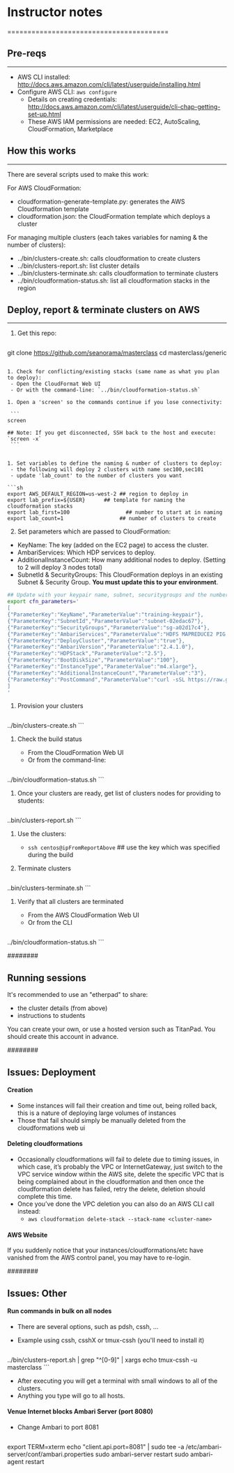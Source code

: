# Instructor notes
========================================

## Pre-reqs
-----------

- AWS CLI installed: http://docs.aws.amazon.com/cli/latest/userguide/installing.html
- Configure AWS CLI: `aws configure`
  - Details on creating credentials: http://docs.aws.amazon.com/cli/latest/userguide/cli-chap-getting-set-up.html
  - These AWS IAM permissions are needed: EC2, AutoScaling, CloudFormation, Marketplace

## How this works
-----------------

There are several scripts used to make this work:

For AWS CloudFormation:

- cloudformation-generate-template.py: generates the AWS Cloudformation template
- cloudformation.json: the CloudFormation template which deploys a cluster

For managing multiple clusters (each takes variables for naming & the number of clusters):

- ../bin/clusters-create.sh: calls cloudformation to create clusters
- ../bin/clusters-report.sh: list cluster details
- ../bin/clusters-terminate.sh: calls cloudformation to terminate clusters
- ../bin/cloudformation-status.sh: list all cloudformation stacks in the region

## Deploy, report & terminate clusters on AWS
-------------------------

1. Get this repo:

   ```
git clone https://github.com/seanorama/masterclass
cd masterclass/generic
   ```

1. Check for conflicting/existing stacks (same name as what you plan to deploy):
    - Open the CloudFormat Web UI
    - Or with the command-line: `../bin/cloudformation-status.sh`

1. Open a 'screen' so the commands continue if you lose connectivity:

    ```
screen

## Note: If you get disconnected, SSH back to the host and execute: `screen -x`
    ```


1. Set variables to define the naming & number of clusters to deploy:
    - the following will deploy 2 clusters with name sec100,sec101
    - update 'lab_count' to the number of clusters you want

   ```sh
export AWS_DEFAULT_REGION=us-west-2 ## region to deploy in
export lab_prefix=${USER}      ## template for naming the cloudformation stacks
export lab_first=100                  ## number to start at in naming
export lab_count=1                  ## number of clusters to create
   ```

2. Set parameters which are passed to CloudFormation:
  - KeyName: The key (added on the EC2 page) to access the cluster.
  - AmbariServices: Which HDP services to deploy.
  - AdditionalInstanceCount: How many additional nodes to deploy. (Setting to 2 will deploy 3 nodes total)
  - SubnetId & SecurityGroups: This CloudFormation deploys in an existing Subnet & Security Group. **You must update this to your environment**.

   ```sh
## Update with your keypair name, subnet, securitygroups and the number of instances you want
export cfn_parameters='
[
  {"ParameterKey":"KeyName","ParameterValue":"training-keypair"},
  {"ParameterKey":"SubnetId","ParameterValue":"subnet-02edac67"},
  {"ParameterKey":"SecurityGroups","ParameterValue":"sg-a02d17c4"},
  {"ParameterKey":"AmbariServices","ParameterValue":"HDFS MAPREDUCE2 PIG YARN ZOOKEEPER AMBARI_METRICS SLIDER AMBARI_INFRA LOGSEARCH TEZ KNOX"},
  {"ParameterKey":"DeployCluster","ParameterValue":"true"},
  {"ParameterKey":"AmbariVersion","ParameterValue":"2.4.1.0"},
  {"ParameterKey":"HDPStack","ParameterValue":"2.5"},
  {"ParameterKey":"BootDiskSize","ParameterValue":"100"},
  {"ParameterKey":"InstanceType","ParameterValue":"m4.xlarge"},
  {"ParameterKey":"AdditionalInstanceCount","ParameterValue":"3"},
  {"ParameterKey":"PostCommand","ParameterValue":"curl -sSL https://raw.githubusercontent.com/seanorama/masterclass/master/security-advanced/setup.sh | bash"}
]
'
   ```

1. Provision your clusters

    ```
../bin/clusters-create.sh
    ```

1. Check the build status
    - From the CloudFormation Web UI
    - Or from the command-line:

    ```
../bin/cloudformation-status.sh
    ```

1. Once your clusters are ready, get list of clusters nodes for providing to students:

    ```
..bin/clusters-report.sh
    ```

1. Use the clusters:
   - `ssh centos@ipFromReportAbove` ## use the key which was specified during the build

1. Terminate clusters

    ```
..bin/clusters-terminate.sh
    ```

1. Verify that all clusters are terminated
    - From the AWS CloudFormation Web UI
    - Or from the CLI

    ```
../bin/cloudformation-status.sh
    ```

########

## Running sessions

It's recommended to use an "etherpad" to share:

- the cluster details (from above)
- instructions to students

You can create your own, or use a hosted version such as TitanPad. You should create this account in advance.

########

## Issues: Deployment

#### Creation

- Some instances will fail their creation and time out, being rolled back, this is a nature of deploying large volumes of instances
- Those that fail should simply be manually deleted from the cloudformations web ui

#### Deleting cloudformations

- Occasionally cloudformations will fail to delete due to timing issues, in which case, it’s probably the VPC or InternetGateway, just switch to the VPC service window within the AWS site, delete the specific VPC that is being complained about in the cloudformation and then once the cloudformation delete has failed, retry the delete, deletion should complete this time.
- Once you’ve done the VPC deletion you can also do an AWS CLI call instead:
    - `aws cloudformation delete-stack --stack-name <cluster-name>`

#### AWS Website

If you suddenly notice that your instances/cloudformations/etc have vanished from the AWS control panel, you may have to re-login.



########

## Issues: Other

#### Run commands in bulk on all nodes

* There are several options, such as pdsh, cssh, ...

* Example using cssh, csshX or tmux-cssh (you'll need to install it)

    ```
../bin/clusters-report.sh | grep "^[0-9]" | xargs echo tmux-cssh -u masterclass
    ```

* After executing you will get a terminal with small windows to all of the clusters.
* Anything you type will go to all hosts.

#### Venue Internet blocks Ambari Server (port 8080)

* Change Ambari to port 8081

  ```
export TERM=xterm
echo "client.api.port=8081" | sudo tee -a /etc/ambari-server/conf/ambari.properties
sudo ambari-server restart
sudo ambari-agent restart
  ```
